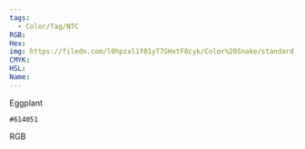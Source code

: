 ```yaml
---
tags:
  - Color/Tag/NTC
RGB:
Hex:
img: https://filedn.com/l0hpzxl1f01yT7GHxtF8cyk/Color%20Snake/standard_csv_to_svg/%23/614051.svg
CMYK:
HSL:
Name:
---
```

Eggplant
```palette
#614051
```
RGB
